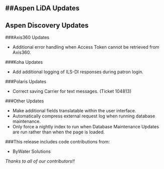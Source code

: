 ##Aspen LiDA Updates
- 

## Aspen Discovery Updates

###Axis360 Updates
- Additional error handling when Access Token cannot be retrieved from Axis360.

###Koha Updates
- Add additional logging of ILS-DI responses during patron login.

###Polaris Updates
- Correct saving Carrier for text messages. (Ticket 104813)

###Other Updates
- Make additional fields translatable within the user interface.
- Automatically compress external request log when running database maintenance. 
- Only force a nightly index to run when Database Maintenance Updates are run rather than when the page is loaded.   

###This release includes code contributions from:
- ByWater Solutions

_Thanks to all of our contributors!!_